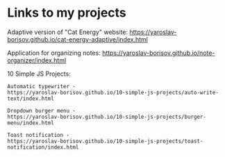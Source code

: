 # Links to my projects

Adaptive version of "Cat Energy" website:
https://yaroslav-borisov.github.io/cat-energy-adaptive/index.html

Application for organizing notes:
https://yaroslav-borisov.github.io/note-organizer/index.html

10 Simple JS Projects:

    Automatic typewriter -
    https://yaroslav-borisov.github.io/10-simple-js-projects/auto-write-text/index.html
    
    Dropdown burger menu -
    https://yaroslav-borisov.github.io/10-simple-js-projects/burger-menu/index.html
    
    Toast notification -
    https://yaroslav-borisov.github.io/10-simple-js-projects/toast-notification/index.html
